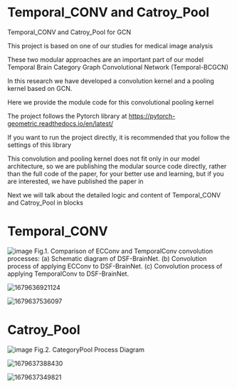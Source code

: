 # Temporal_CONV and Catroy_Pool

Temporal_CONV and Catroy_Pool for GCN

This project is based on one of our studies for medical image analysis

These two modular approaches are an important part of our model Temporal Brain Category Graph Convolutional Network (Temporal-BCGCN)

In this research we have developed a convolution kernel and a pooling kernel based on GCN.

Here we provide the module code for this convolutional pooling kernel

The project follows the Pytorch library at https://pytorch-geometric.readthedocs.io/en/latest/

If you want to run the project directly, it is recommended that you follow the settings of this library

This convolution and pooling kernel does not fit only in our model architecture, so we are publishing the modular source code directly, rather than the full code of the paper, for your better use and learning, but if you are interested, we have published the paper in

Next we will talk about the detailed logic and content of Temporal_CONV and Catroy_Pool in blocks

# Temporal_CONV

![image](https://user-images.githubusercontent.com/33822380/227433968-3cf190c7-cc3b-499e-8a67-42ba5d344264.png)
Fig.1. Comparison of ECConv and TemporalConv convolution processes: (a) Schematic diagram of DSF-BrainNet. (b) Convolution process of applying ECConv to DSF-BrainNet. (c) Convolution process of applying TemporalConv to DSF-BrainNet.

![1679636921124](https://user-images.githubusercontent.com/33822380/227435924-5cec594e-acee-4ea5-94dc-25a84bb5cfaf.png)

![1679637536097](https://user-images.githubusercontent.com/33822380/227437308-0cf7b40f-98ec-4ffa-8a72-d53b4d48195d.png)

# Catroy_Pool

![image](https://user-images.githubusercontent.com/33822380/227434018-82d21020-77c8-4aea-88a5-9e79a54986ce.png)
Fig.2. CategoryPool Process Diagram

![1679637388430](https://user-images.githubusercontent.com/33822380/227436716-1529a172-2d62-42e0-8aee-dfaee9d2e8f0.png)

![1679637349821](https://user-images.githubusercontent.com/33822380/227436678-c758b86d-d97d-4333-ae28-e067fd039195.png)

